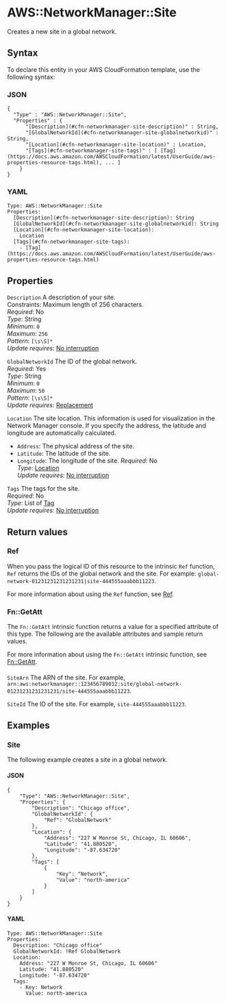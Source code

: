 # AWS::NetworkManager::Site<a name="aws-resource-networkmanager-site"></a>

Creates a new site in a global network\.

## Syntax<a name="aws-resource-networkmanager-site-syntax"></a>

To declare this entity in your AWS CloudFormation template, use the following syntax:

### JSON<a name="aws-resource-networkmanager-site-syntax.json"></a>

```
{
  "Type" : "AWS::NetworkManager::Site",
  "Properties" : {
      "[Description](#cfn-networkmanager-site-description)" : String,
      "[GlobalNetworkId](#cfn-networkmanager-site-globalnetworkid)" : String,
      "[Location](#cfn-networkmanager-site-location)" : Location,
      "[Tags](#cfn-networkmanager-site-tags)" : [ [Tag](https://docs.aws.amazon.com/AWSCloudFormation/latest/UserGuide/aws-properties-resource-tags.html), ... ]
    }
}
```

### YAML<a name="aws-resource-networkmanager-site-syntax.yaml"></a>

```
Type: AWS::NetworkManager::Site
Properties:
  [Description](#cfn-networkmanager-site-description): String
  [GlobalNetworkId](#cfn-networkmanager-site-globalnetworkid): String
  [Location](#cfn-networkmanager-site-location):
    Location
  [Tags](#cfn-networkmanager-site-tags):
    - [Tag](https://docs.aws.amazon.com/AWSCloudFormation/latest/UserGuide/aws-properties-resource-tags.html)
```

## Properties<a name="aws-resource-networkmanager-site-properties"></a>

`Description` <a name="cfn-networkmanager-site-description"></a>
A description of your site\.  
Constraints: Maximum length of 256 characters\.  
_Required_: No  
_Type_: String  
_Minimum_: `0`  
_Maximum_: `256`  
_Pattern_: `[\s\S]*`  
_Update requires_: [No interruption](https://docs.aws.amazon.com/AWSCloudFormation/latest/UserGuide/using-cfn-updating-stacks-update-behaviors.html#update-no-interrupt)

`GlobalNetworkId` <a name="cfn-networkmanager-site-globalnetworkid"></a>
The ID of the global network\.  
_Required_: Yes  
_Type_: String  
_Minimum_: `0`  
_Maximum_: `50`  
_Pattern_: `[\s\S]*`  
_Update requires_: [Replacement](https://docs.aws.amazon.com/AWSCloudFormation/latest/UserGuide/using-cfn-updating-stacks-update-behaviors.html#update-replacement)

`Location` <a name="cfn-networkmanager-site-location"></a>
The site location\. This information is used for visualization in the Network Manager console\. If you specify the address, the latitude and longitude are automatically calculated\.

- `Address`: The physical address of the site\.
- `Latitude`: The latitude of the site\.
- `Longitude`: The longitude of the site\.
  _Required_: No  
  _Type_: [Location](aws-properties-networkmanager-site-location.md)  
  _Update requires_: [No interruption](https://docs.aws.amazon.com/AWSCloudFormation/latest/UserGuide/using-cfn-updating-stacks-update-behaviors.html#update-no-interrupt)

`Tags` <a name="cfn-networkmanager-site-tags"></a>
The tags for the site\.  
_Required_: No  
_Type_: List of [Tag](https://docs.aws.amazon.com/AWSCloudFormation/latest/UserGuide/aws-properties-resource-tags.html)  
_Update requires_: [No interruption](https://docs.aws.amazon.com/AWSCloudFormation/latest/UserGuide/using-cfn-updating-stacks-update-behaviors.html#update-no-interrupt)

## Return values<a name="aws-resource-networkmanager-site-return-values"></a>

### Ref<a name="aws-resource-networkmanager-site-return-values-ref"></a>

When you pass the logical ID of this resource to the intrinsic `Ref` function, `Ref` returns the IDs of the global network and the site\. For example: `global-network-01231231231231231|site-444555aaabbb11223`\.

For more information about using the `Ref` function, see [Ref](https://docs.aws.amazon.com/AWSCloudFormation/latest/UserGuide/intrinsic-function-reference-ref.html)\.

### Fn::GetAtt<a name="aws-resource-networkmanager-site-return-values-fn--getatt"></a>

The `Fn::GetAtt` intrinsic function returns a value for a specified attribute of this type\. The following are the available attributes and sample return values\.

For more information about using the `Fn::GetAtt` intrinsic function, see [Fn::GetAtt](https://docs.aws.amazon.com/AWSCloudFormation/latest/UserGuide/intrinsic-function-reference-getatt.html)\.

#### <a name="aws-resource-networkmanager-site-return-values-fn--getatt-fn--getatt"></a>

`SiteArn` <a name="SiteArn-fn::getatt"></a>
The ARN of the site\. For example, `arn:aws:networkmanager::123456789012:site/global-network-01231231231231231/site-444555aaabbb11223`\.

`SiteId` <a name="SiteId-fn::getatt"></a>
The ID of the site\. For example, `site-444555aaabbb11223`\.

## Examples<a name="aws-resource-networkmanager-site--examples"></a>

### Site<a name="aws-resource-networkmanager-site--examples--Site"></a>

The following example creates a site in a global network\.

#### JSON<a name="aws-resource-networkmanager-site--examples--Site--json"></a>

```
{
    "Type": "AWS::NetworkManager::Site",
    "Properties": {
        "Description": "Chicago office",
        "GlobalNetworkId": {
            "Ref": "GlobalNetwork"
        },
        "Location": {
            "Address": "227 W Monroe St, Chicago, IL 60606",
            "Latitude": "41.880520",
            "Longitude": "-87.634720"
        },
        "Tags": [
            {
                "Key": "Network",
                "Value": "north-america"
            }
        ]
    }
}
```

#### YAML<a name="aws-resource-networkmanager-site--examples--Site--yaml"></a>

```
Type: AWS::NetworkManager::Site
Properties:
  Description: "Chicago office"
  GlobalNetworkId: !Ref GlobalNetwork
  Location:
    Address: "227 W Monroe St, Chicago, IL 60606"
    Latitude: "41.880520"
    Longitude: "-87.634720"
  Tags:
    - Key: Network
      Value: north-america
```
